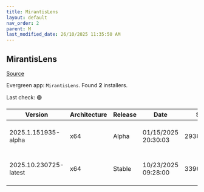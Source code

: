```yaml
---
title: MirantisLens
layout: default
nav_order: 2
parent: M
last_modified_date: 26/10/2025 11:35:50 AM
---
```


## MirantisLens

[Source](https://k8slens.dev/)

Evergreen app: `MirantisLens`. Found **2** installers.

Last check: 🟢

| Version               | Architecture | Release | Date                | Size      | Sha512                                                                                   | URI                                                                                                                                                      |
| --------------------- | ------------ | ------- | ------------------- | --------- | ---------------------------------------------------------------------------------------- | -------------------------------------------------------------------------------------------------------------------------------------------------------- |
| 2025.1.151935-alpha   | x64          | Alpha   | 01/15/2025 20:30:03 | 293887944 | acNdyEdBLEKPndAWugwy0nvM7H5PaPTB9g3M3xfDZCbfQAad/hOiJgDf5XN9pU0rOIcBSo0DTUJD44uDRxAYzQ== | [https://downloads.k8slens.dev/ide/Lens%20Setup%202025.1.151935-alpha.exe](https://downloads.k8slens.dev/ide/Lens%20Setup%202025.1.151935-alpha.exe)     |
| 2025.10.230725-latest | x64          | Stable  | 10/23/2025 09:28:00 | 339605488 | HwBMZDjsqvUWHput4ZckusczR2JEap6XISPRbaNws0ItPlaitMRPJXHWbTH9wXyrTNDz51TKx/tZCrVYKNJB0g== | [https://downloads.k8slens.dev/ide/Lens%20Setup%202025.10.230725-latest.exe](https://downloads.k8slens.dev/ide/Lens%20Setup%202025.10.230725-latest.exe) |
